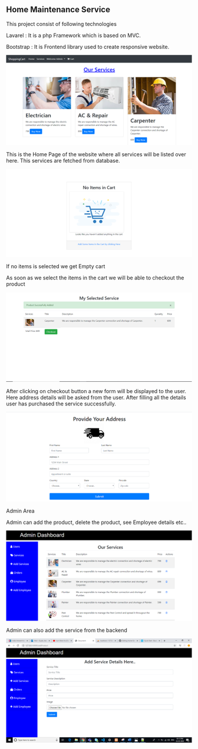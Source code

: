 <html>
    <head>
<link rel="stylesheet" href="https://stackpath.bootstrapcdn.com/bootstrap/4.4.1/css/bootstrap.min.css" />
    </head>
    <body>
<h2 class="text-center">Home Maintenance Service</h2>
        <p>This project consist of following technologies </p>
        <p>Lavarel : It is a php Framework which is based on MVC.</p>
        <p>Bootstrap : It is Frontend library used to create responsive website.</p> 
<img src="main.png" alt="Some image"/>
<p>This is the Home Page of the website where all services will be listed over here. This services are fetched from database.</p>
<img src="EmptyCart.png" alt="emptyCart" />
<p>If no items is selected we get Empty cart</p>
<p>As soon as we select the items in the cart we will be able to checkout the product </p>
<img src="CartItems.png" alt="cartItems"/>
<p>After clicking on checkout button a new form will be displayed to the user. Here address details will be asked from the user. After filling all the details user has purchased the service successfully.</p>
<img src="address.png" alt="address" />
<p>Admin Area </p>
<p>Admin can add the product, delete the product, see Employee details etc..</p>
<img src="admin.png" alt="admin" />
<p>Admin can also add the service from the backend </p>
<img src="addProduct.png" alt="addProduct" />
    </body>
    </html>
